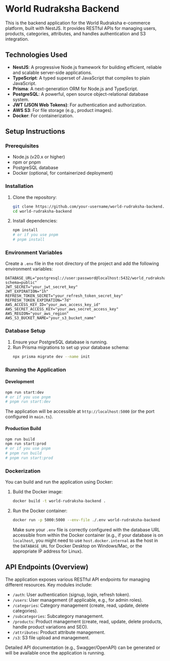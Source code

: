 # World Rudraksha Backend

This is the backend application for the World Rudraksha e-commerce platform, built with NestJS. It provides RESTful APIs for managing users, products, categories, attributes, and handles authentication and S3 integration.

## Technologies Used

*   **NestJS**: A progressive Node.js framework for building efficient, reliable and scalable server-side applications.
*   **TypeScript**: A typed superset of JavaScript that compiles to plain JavaScript.
*   **Prisma**: A next-generation ORM for Node.js and TypeScript.
*   **PostgreSQL**: A powerful, open source object-relational database system.
*   **JWT (JSON Web Tokens)**: For authentication and authorization.
*   **AWS S3**: For file storage (e.g., product images).
*   **Docker**: For containerization.

## Setup Instructions

### Prerequisites

*   Node.js (v20.x or higher)
*   npm or pnpm
*   PostgreSQL database
*   Docker (optional, for containerized deployment)

### Installation

1.  Clone the repository:
    ```bash
    git clone https://github.com/your-username/world-rudraksha-backend.git
    cd world-rudraksha-backend
    ```

2.  Install dependencies:
    ```bash
    npm install
    # or if you use pnpm
    # pnpm install
    ```

### Environment Variables

Create a `.env` file in the root directory of the project and add the following environment variables:

```env
DATABASE_URL="postgresql://user:password@localhost:5432/world_rudraksha_db?schema=public"
JWT_SECRET="your_jwt_secret_key"
JWT_EXPIRATION="1h"
REFRESH_TOKEN_SECRET="your_refresh_token_secret_key"
REFRESH_TOKEN_EXPIRATION="7d"
AWS_ACCESS_KEY_ID="your_aws_access_key_id"
AWS_SECRET_ACCESS_KEY="your_aws_secret_access_key"
AWS_REGION="your_aws_region"
AWS_S3_BUCKET_NAME="your_s3_bucket_name"
```

### Database Setup

1.  Ensure your PostgreSQL database is running.
2.  Run Prisma migrations to set up your database schema:
    ```bash
    npx prisma migrate dev --name init
    ```

### Running the Application

#### Development

```bash
npm run start:dev
# or if you use pnpm
# pnpm run start:dev
```

The application will be accessible at `http://localhost:5000` (or the port configured in `main.ts`).

#### Production Build

```bash
npm run build
npm run start:prod
# or if you use pnpm
# pnpm run build
# pnpm run start:prod
```

### Dockerization

You can build and run the application using Docker:

1.  Build the Docker image:
    ```bash
    docker build -t world-rudraksha-backend .
    ```

2.  Run the Docker container:
    ```bash
    docker run -p 5000:5000 --env-file ./.env world-rudraksha-backend
    ```

    Make sure your `.env` file is correctly configured with the database URL accessible from within the Docker container (e.g., if your database is on `localhost`, you might need to use `host.docker.internal` as the host in the `DATABASE_URL` for Docker Desktop on Windows/Mac, or the appropriate IP address for Linux).

## API Endpoints (Overview)

The application exposes various RESTful API endpoints for managing different resources. Key modules include:

*   `/auth`: User authentication (signup, login, refresh token).
*   `/users`: User management (if applicable, e.g., for admin roles).
*   `/categories`: Category management (create, read, update, delete categories).
*   `/subcategories`: Subcategory management.
*   `/products`: Product management (create, read, update, delete products, handle product variations and SEO).
*   `/attributes`: Product attribute management.
*   `/s3`: S3 file upload and management.

Detailed API documentation (e.g., Swagger/OpenAPI) can be generated or will be available once the application is running.